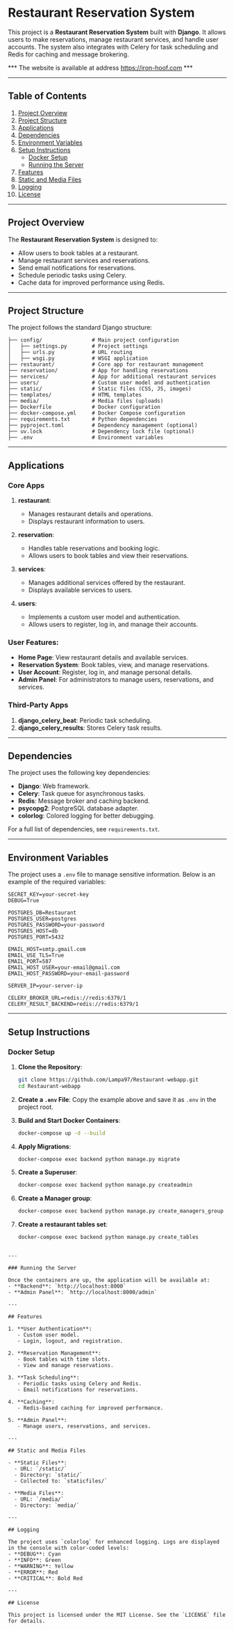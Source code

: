 # Restaurant Reservation System

This project is a **Restaurant Reservation System** built with **Django**. It allows users to make reservations, manage restaurant services, and handle user accounts. The system also integrates with Celery for task scheduling and Redis for caching and message brokering.

*** The website is available at address https://iron-hoof.com ***

---

## Table of Contents
1. [Project Overview](#project-overview)
2. [Project Structure](#project-structure)
3. [Applications](#applications)
4. [Dependencies](#dependencies)
5. [Environment Variables](#environment-variables)
6. [Setup Instructions](#setup-instructions)
   - [Docker Setup](#docker-setup)
   - [Running the Server](#running-the-server)
7. [Features](#features)
8. [Static and Media Files](#static-and-media-files)
9. [Logging](#logging)
10. [License](#license)

---

## Project Overview

The **Restaurant Reservation System** is designed to:
- Allow users to book tables at a restaurant.
- Manage restaurant services and reservations.
- Send email notifications for reservations.
- Schedule periodic tasks using Celery.
- Cache data for improved performance using Redis.

---

## Project Structure

The project follows the standard Django structure:

```
├── config/                # Main project configuration
│   ├── settings.py        # Project settings
│   ├── urls.py            # URL routing
│   ├── wsgi.py            # WSGI application
├── restaurant/            # Core app for restaurant management
├── reservation/           # App for handling reservations
├── services/              # App for additional restaurant services
├── users/                 # Custom user model and authentication
├── static/                # Static files (CSS, JS, images)
├── templates/             # HTML templates
├── media/                 # Media files (uploads)
├── Dockerfile             # Docker configuration
├── docker-compose.yml     # Docker Compose configuration
├── requirements.txt       # Python dependencies
├── pyproject.toml         # Dependency management (optional)
├── uv.lock                # Dependency lock file (optional)
├── .env                   # Environment variables
```

---

## Applications

### Core Apps

1. **restaurant**: 
   - Manages restaurant details and operations.
   - Displays restaurant information to users.

2. **reservation**: 
   - Handles table reservations and booking logic.
   - Allows users to book tables and view their reservations.

3. **services**: 
   - Manages additional services offered by the restaurant.
   - Displays available services to users.

4. **users**: 
   - Implements a custom user model and authentication.
   - Allows users to register, log in, and manage their accounts.

### User Features:
- **Home Page**: View restaurant details and available services.
- **Reservation System**: Book tables, view, and manage reservations.
- **User Account**: Register, log in, and manage personal details.
- **Admin Panel**: For administrators to manage users, reservations, and services.

### Third-Party Apps
1. **django_celery_beat**: Periodic task scheduling.
2. **django_celery_results**: Stores Celery task results.

---

## Dependencies

The project uses the following key dependencies:
- **Django**: Web framework.
- **Celery**: Task queue for asynchronous tasks.
- **Redis**: Message broker and caching backend.
- **psycopg2**: PostgreSQL database adapter.
- **colorlog**: Colored logging for better debugging.

For a full list of dependencies, see `requirements.txt`.

---

## Environment Variables

The project uses a `.env` file to manage sensitive information. Below is an example of the required variables:

```dotenv
SECRET_KEY=your-secret-key
DEBUG=True

POSTGRES_DB=Restaurant
POSTGRES_USER=postgres
POSTGRES_PASSWORD=your-password
POSTGRES_HOST=db
POSTGRES_PORT=5432

EMAIL_HOST=smtp.gmail.com
EMAIL_USE_TLS=True
EMAIL_PORT=587
EMAIL_HOST_USER=your-email@gmail.com
EMAIL_HOST_PASSWORD=your-email-password

SERVER_IP=your-server-ip

CELERY_BROKER_URL=redis://redis:6379/1
CELERY_RESULT_BACKEND=redis://redis:6379/1
```

---

## Setup Instructions

### Docker Setup

1. **Clone the Repository**:
   ```bash
   git clone https://github.com/Lampa97/Restaurant-webapp.git
   cd Restaurant-webapp
   ```

2. **Create a `.env` File**:
   Copy the example above and save it as `.env` in the project root.

3. **Build and Start Docker Containers**:
   ```bash
   docker-compose up -d --build
   ```

4. **Apply Migrations**:
   ```bash
   docker-compose exec backend python manage.py migrate
   ```

5. **Create a Superuser**:
   ```bash
   docker-compose exec backend python manage.py createadmin
   ```

6. **Create a Manager group**:
   ```bash
   docker-compose exec backend python manage.py create_managers_group
   ```

7. **Create a restaurant tables set**:
   ```bash
   docker-compose exec backend python manage.py create_tables
   ```
```

---

### Running the Server

Once the containers are up, the application will be available at:
- **Backend**: `http://localhost:8000`
- **Admin Panel**: `http://localhost:8000/admin`

---

## Features

1. **User Authentication**:
   - Custom user model.
   - Login, logout, and registration.

2. **Reservation Management**:
   - Book tables with time slots.
   - View and manage reservations.

3. **Task Scheduling**:
   - Periodic tasks using Celery and Redis.
   - Email notifications for reservations.

4. **Caching**:
   - Redis-based caching for improved performance.

5. **Admin Panel**:
   - Manage users, reservations, and services.

---

## Static and Media Files

- **Static Files**:
  - URL: `/static/`
  - Directory: `static/`
  - Collected to: `staticfiles/`

- **Media Files**:
  - URL: `/media/`
  - Directory: `media/`

---

## Logging

The project uses `colorlog` for enhanced logging. Logs are displayed in the console with color-coded levels:
- **DEBUG**: Cyan
- **INFO**: Green
- **WARNING**: Yellow
- **ERROR**: Red
- **CRITICAL**: Bold Red

---

## License

This project is licensed under the MIT License. See the `LICENSE` file for details.